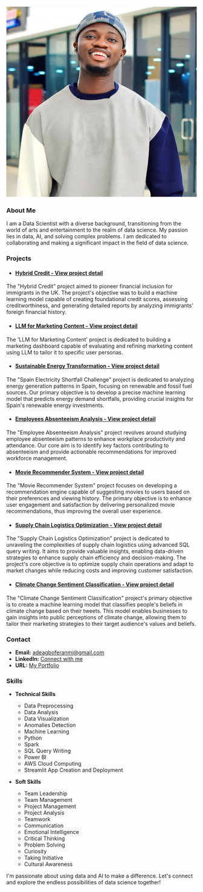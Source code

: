 ![image 1](images/port_profile_picture.jpg)

### About Me

I am a Data Scientist with a diverse background, transitioning from the world of arts and entertainment to the realm of data science. My passion lies in data, AI, and solving complex problems. I am dedicated to collaborating and making a significant impact in the field of data science.

### Projects

- #### [Hybrid Credit - View project detail](https://feranmiabiodun.github.io/Hybrid-Credit/)

The "Hybrid Credit" project aimed to pioneer financial inclusion for immigrants in the UK. The project's objective was to build a machine learning model capable of creating foundational credit scores, assessing creditworthiness, and generating detailed reports by analyzing immigrants' foreign financial history.

- #### [LLM for Marketing Content - View project detail](https://feranmiabiodun.github.io/LLM-for-Marketing/)

The 'LLM for Marketing Content' project is dedicated to building a marketing dashboard capable of evaluating and refining marketing content using LLM to tailor it to specific user personas.

- #### [Sustainable Energy Transformation - View project detail](https://feranmiabiodun.github.io/Energy-Transformation/)

The "Spain Electricity Shortfall Challenge" project is dedicated to analyzing energy generation patterns in Spain, focusing on renewable and fossil fuel sources. Our primary objective is to develop a precise machine learning model that predicts energy demand shortfalls, providing crucial insights for Spain's renewable energy investments.

- #### [Employees Absenteeism Analysis - View project detail](https://feranmiabiodun.github.io/Absenteeism-Analysis/)

The "Employee Absenteeism Analysis" project revolves around studying employee absenteeism patterns to enhance workplace productivity and attendance. Our core aim is to identify key factors contributing to absenteeism and provide actionable recommendations for improved workforce management.

- #### [Movie Recommender System - View project detail](https://feranmiabiodun.github.io/Movie-Recommender/)

The "Movie Recommender System" project focuses on developing a recommendation engine capable of suggesting movies to users based on their preferences and viewing history. The primary objective is to enhance user engagement and satisfaction by delivering personalized movie recommendations, thus improving the overall user experience.

- #### [Supply Chain Logistics Optimization - View project detail](https://feranmiabiodun.github.io/Logistics-Optimization/) 

The "Supply Chain Logistics Optimization" project is dedicated to unraveling the complexities of supply chain logistics using advanced SQL query writing. It aims to provide valuable insights, enabling data-driven strategies to enhance supply chain efficiency and decision-making. The project's core objective is to optimize supply chain operations and adapt to market changes while reducing costs and improving customer satisfaction.

- #### [Climate Change Sentiment Classification - View project detail](https://feranmiabiodun.github.io/Climate-Change/)

The "Climate Change Sentiment Classification" project's primary objective is to create a machine learning model that classifies people's beliefs in climate change based on their tweets. This model enables businesses to gain insights into public perceptions of climate change, allowing them to tailor their marketing strategies to their target audience's values and beliefs.

### Contact

- **Email:** [adeagboferanmi@gmail.com](mailto:adeagboferanmi@gmail.com)
- **LinkedIn:** [Connect with me](https://www.linkedin.com/in/abiodun-oluwaferanmi-adeagbo/)
- **URL:** [My Portfolio](https://feranmiabiodun.github.io)

### Skills
- **Technical Skills**
  - Data Preprocessing
  - Data Analysis
  - Data Visualization
  - Anomalies Detection
  - Machine Learning
  - Python
  - Spark
  - SQL Query Writing
  - Power BI
  - AWS Cloud Computing
  - Streamlit App Creation and Deployment
    
- **Soft Skills**
  - Team Leadership
  - Team Management
  - Project Management
  - Project Analysis
  - Teamwork
  - Communication
  - Emotional Intelligence
  - Critical Thinking
  - Problem Solving
  - Curiosity
  - Taking Initiative
  - Cultural Awareness

I'm passionate about using data and AI to make a difference. Let's connect and explore the endless possibilities of data science together!
